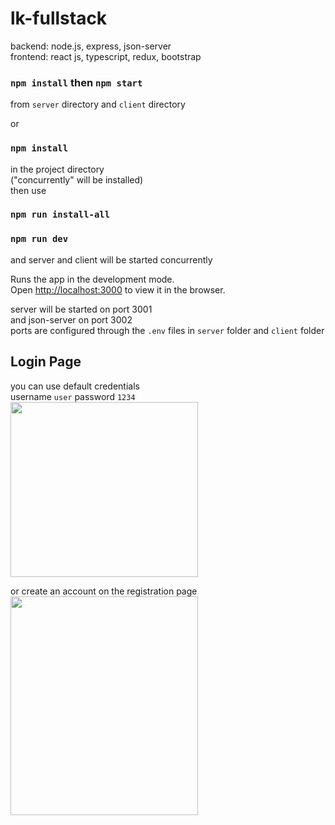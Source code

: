 # lk-fullstack

backend: node.js, express, json-server \
frontend: react js, typescript, redux, bootstrap



### `npm install` then `npm start`
from `server` directory and `client` directory

or

### `npm install`
in the project directory \
("concurrently" will be installed) \
then use
### `npm run install-all`
### `npm run dev` 
and server and client will be started concurrently 

Runs the app in the development mode.\
Open [http://localhost:3000](http://localhost:3000) to view it in the browser. 


server will be started on port 3001 \
and json-server on port 3002 \
ports are configured through the `.env` files in `server` folder and `client` folder 


## Login Page
you can use default credentials \
username `user` password `1234` \
<img src="https://user-images.githubusercontent.com/91373803/162892866-2ab83c18-9556-48ef-9dad-8859fda1a449.png" width="300" height="280">

or create an account on the registration page \
<img src="https://user-images.githubusercontent.com/91373803/162893041-4c5c7351-c101-479e-98e8-954950104173.png" width="300" height="350">

